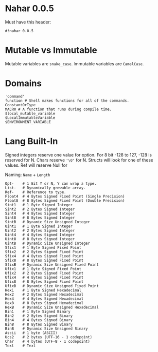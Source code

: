 # Nahar 0.0.5
Must have this header:

```
#!nahar 0.0.5
```

# Mutable vs Immutable
Mutable variables are `snake_case`.  Immutable variables are `CamelCase`.

# Domains
```
'command'
function # Shell makes functions for all of the commands.
ConstantOrType
MACRO # A function that runs during compile time.
$local_mutable_variable
$LocalImmutableVariable
$ENVIRONMENT_VARIABLE
```

# Lang Built-In
Signed integers reserve one value for option.  For 8 bit -128 to 127, -128 is reserved for N.  Chars
reserve `'\0'` for N.  Structs will look for one of these values.  Ref will reserve Null for 

Naming: `Name` + `Length`

```
Opt-    # 1 Bit Y or N, Y can wrap a type.
List-   # Dynamically growable array.
Ref-    # Reference to type.
Float4  # 4 Bytes Signed Fixed Point (Single Precision)
Float8  # 8 Bytes Signed Fixed Point (Double Precision)
Sint1   # 1 Byte Signed Integer
Sint2   # 2 Bytes Signed Integer
Sint4   # 4 Bytes Signed Integer
Sint8   # 8 Bytes Signed Integer
SintB   # Dynamic Size Unsigned Integer
Uint1   # 1 Byte Signed Integer
Uint2   # 2 Bytes Signed Integer
Uint4   # 4 Bytes Signed Integer
Uint8   # 8 Bytes Signed Integer
UintB   # Dynamic Size Unsigned Integer
Sfix1   # 1 Byte Signed Fixed Point
Sfix2   # 2 Bytes Signed Fixed Point
Sfix4   # 4 Bytes Signed Fixed Point
Sfix8   # 8 Bytes Signed Fixed Point
SfixB   # Dynamic Size Unsigned Fixed Point
Ufix1   # 1 Byte Signed Fixed Point
Ufix2   # 2 Bytes Signed Fixed Point
Ufix4   # 4 Bytes Signed Fixed Point
Ufix8   # 8 Bytes Signed Fixed Point
UfixB   # Dynamic Size Unsigned Fixed Point
Hex1    # 1 Byte Signed Hexadecimal
Hex2    # 2 Bytes Signed Hexadecimal
Hex4    # 4 Bytes Signed Hexadecimal
Hex8    # 8 Bytes Signed Hexadecimal
HexB    # Dynamic Size Unsigned Hexadecimal
Bin1    # 1 Byte Signed Binary
Bin2    # 2 Bytes Signed Binary
Bin4    # 4 Bytes Signed Binary
Bin8    # 8 Bytes Signed Binary
BinB    # Dynamic Size Unsigned Binary
Ascii   # 1 byte (ASCII)
Ucs2    # 2 bytes (UTF-16 - 1 codepoint)
Char    # 4 bytes (UTF-8 - 1 codepoint)
Text    # Text
```
